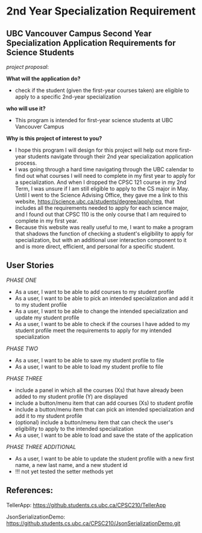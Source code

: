 # 2nd Year Specialization Requirement

## UBC Vancouver Campus Second Year Specialization Application Requirements for Science Students

*project proposal*:

**What will the application do?**
- check if the student (given the first-year courses taken) are eligible to apply to
  a specific 2nd-year specialization

**who will use it?**
- This program is intended for first-year science students at UBC Vancouver Campus

**Why is this project of interest to you?**
- I hope this program I will design for this project will help out more first-year students navigate through their 2nd
  year specialization application process.
- I was going through a hard time navigating through the UBC calendar to find out what courses I will need to
  complete in my first year to apply for a specialization. And when I dropped the CPSC 121 course in my
  2nd Term, I was unsure if I am still eligible to apply to the CS major in May. Until I went to the Science Advising
  Office, they gave me a link to this website, https://science.ubc.ca/students/degree/apply/req, that includes
  all the requirements needed to apply for each science major, and I found out that CPSC 110 is the only course that I
  am required to complete in my first year.
- Because this website was really useful to me, I want to make a program that
  shadows the function of checking a student's eligibility to apply for specialization, but with an additional user
  interaction component to it and is more direct, efficient, and personal for a specific student.

## User Stories
*PHASE ONE*
* As a user, I want to be able to add courses to my student profile
* As a user, I want to be able to pick an intended specialization and add it to my student profile
* As a user, I want to be able to change the intended specialization and update my student profile
* As a user, I want to be able to check if the courses I have added to my student profile meet the requirements
  to apply for my intended specialization

*PHASE TWO*
* As a user, I want to be able to save my student profile to file
* As a user, I want to be able to load my student profile to file

*PHASE THREE*
* include a panel in which all the courses (Xs) that have already been added to my student profile (Y) are displayed
* include a button/menu item that can add courses (Xs) to student profile
* include a button/menu item that can pick an intended specialization and add it to my student profile
* (optional) include a button/menu item that can check the user's eligibility to apply to the intended specialization
* As a user, I want to be able to load and save the state of the application

*PHASE THREE ADDITIONAL*
* As a user, I want to be able to update the student profile with a new first name, a new last name, and a new student id
* !!! not yet tested the setter methods yet

## References:
TellerApp: https://github.students.cs.ubc.ca/CPSC210/TellerApp 

JsonSerializationDemo: https://github.students.cs.ubc.ca/CPSC210/JsonSerializationDemo.git